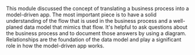 This module discussed the concept of translating a business process into a model-driven app. The most important piece is to have a solid understanding of the flow that is used in the business process and a well-planed data model that mimics that flow. It's helpful to ask questions about the business process and to document those answers by using a diagram. Relationships are the foundation of the data model and play a significant role in how the model-driven app works.
